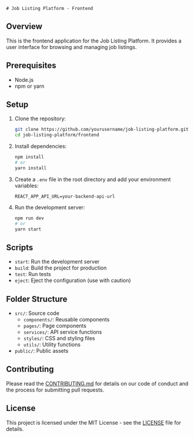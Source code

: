     # Job Listing Platform - Frontend

## Overview
This is the frontend application for the Job Listing Platform. It provides a user interface for browsing and managing job listings.

## Prerequisites
- Node.js
- npm or yarn

## Setup

1. Clone the repository:
    ```sh
    git clone https://github.com/yourusername/job-listing-platform.git
    cd job-listing-platform/frontend
    ```

2. Install dependencies:
    ```sh
    npm install
    # or
    yarn install
    ```

3. Create a `.env` file in the root directory and add your environment variables:
    ```env
    REACT_APP_API_URL=your-backend-api-url
    ```

4. Run the development server:
    ```sh
    npm run dev
    # or
    yarn start
    ```

## Scripts

- `start`: Run the development server
- `build`: Build the project for production
- `test`: Run tests
- `eject`: Eject the configuration (use with caution)

## Folder Structure

- `src/`: Source code
  - `components/`: Reusable components
  - `pages/`: Page components
  - `services/`: API service functions
  - `styles/`: CSS and styling files
  - `utils/`: Utility functions
- `public/`: Public assets

## Contributing
Please read the [CONTRIBUTING.md](../CONTRIBUTING.md) for details on our code of conduct and the process for submitting pull requests.

## License
This project is licensed under the MIT License - see the [LICENSE](../LICENSE) file for details.
